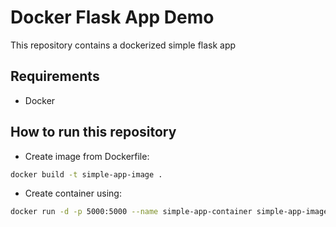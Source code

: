 # Docker Flask App Demo

This repository contains a dockerized simple flask app

## Requirements

- Docker

## How to run this repository

- Create image from Dockerfile:

```bash
docker build -t simple-app-image .
```

- Create container using:

```bash
docker run -d -p 5000:5000 --name simple-app-container simple-app-image
```
